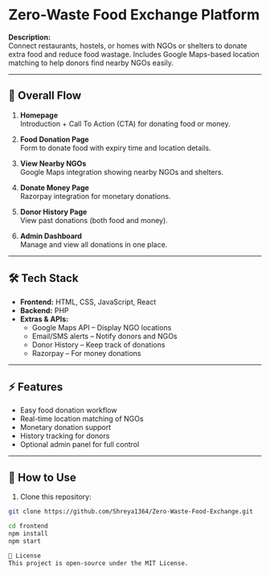 # Zero-Waste Food Exchange Platform

**Description:**  
Connect restaurants, hostels, or homes with NGOs or shelters to donate extra food and reduce food wastage. Includes Google Maps-based location matching to help donors find nearby NGOs easily.

---

## 🔄 Overall Flow

1. **Homepage**  
   Introduction + Call To Action (CTA) for donating food or money.

2. **Food Donation Page**  
   Form to donate food with expiry time and location details.

3. **View Nearby NGOs**  
   Google Maps integration showing nearby NGOs and shelters.

4. **Donate Money Page**  
   Razorpay integration for monetary donations.

5. **Donor History Page**  
   View past donations (both food and money).

6. **Admin Dashboard**  
   Manage and view all donations in one place.

---

## 🛠 Tech Stack

- **Frontend:** HTML, CSS, JavaScript, React  
- **Backend:** PHP  
- **Extras & APIs:**  
  - Google Maps API – Display NGO locations  
  - Email/SMS alerts – Notify donors and NGOs  
  - Donor History – Keep track of donations  
  - Razorpay – For money donations  

---

## ⚡ Features

- Easy food donation workflow  
- Real-time location matching of NGOs  
- Monetary donation support  
- History tracking for donors  
- Optional admin panel for full control  

---

## 🚀 How to Use

1. Clone this repository:
```bash
git clone https://github.com/Shreya1364/Zero-Waste-Food-Exchange.git

cd frontend
npm install
npm start

📜 License
This project is open-source under the MIT License.
